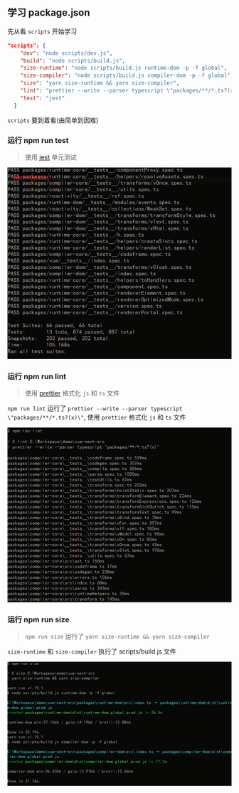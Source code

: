 ## 学习 package.json

先从看 `scripts` 开始学习

```json
"scripts": {
    "dev": "node scripts/dev.js",
    "build": "node scripts/build.js",
    "size-runtime": "node scripts/build.js runtime-dom -p -f global",
    "size-compiler": "node scripts/build.js compiler-dom -p -f global",
    "size": "yarn size-runtime && yarn size-compiler",
    "lint": "prettier --write --parser typescript \"packages/**/*.ts?(x)\"",
    "test": "jest"
  }
```

`scripts` 要到着看(由简单到困难)

### 运行 npm run test

> 使用 [jest](https://jestjs.io/docs/zh-Hans/getting-started) 单元测试

<img src="./imgs/lean-package-script-test.png" alt="jest 单元测试" />


### 运行 npm run lint

> 使用 [prettier](https://prettier.io/) 格式化 `js` 和 `ts` 文件

`npm run lint` 运行了 `prettier --write --parser typescript \"packages/**/*.ts?(x)\"`, 使用 `prettier` 格式化 `js` 和 `ts` 文件

<img src="./imgs/lean-package-script-lint.png" alt="格式化 `js` 和 `ts` 文件" />


### 运行 npm run size

> `npm run size` 运行了 `yarn size-runtime && yarn size-compiler`

`size-runtime` 和 `size-compiler` 执行了 scripts/build.js 文件

<img src="./imgs/lean-package-script-size.png" alt="size 查看文件大小" />




